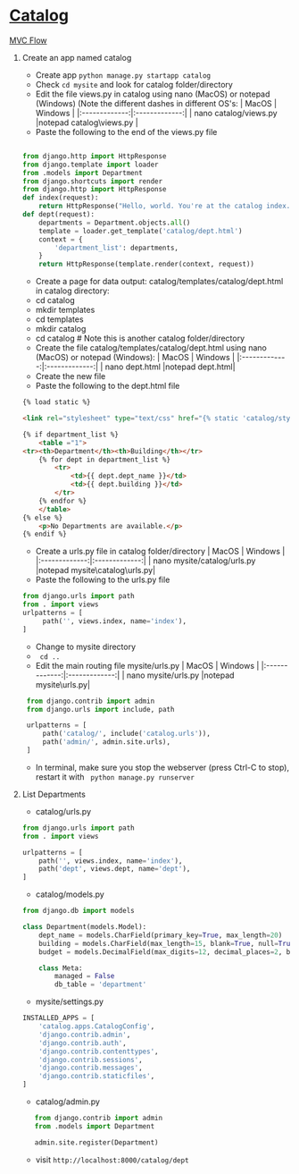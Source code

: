 # [Catalog](https://developer.mozilla.org/en-US/docs/Learn/Server-side/Django)
[MVC]: https://mdn.mozillademos.org/files/13931/basic-django.png "MVC"
[MVC Flow](https://mdn.mozillademos.org/files/13931/basic-django.png)
1. Create an app named catalog
    * Create app ``` python manage.py startapp catalog ```
    * Check ```cd mysite``` and look for catalog folder/directory
    * Edit the file views.py in catalog using nano (MacOS) or notepad (Windows) (Note the different dashes in different OS's:
      | MacOS         | Windows   | 
      |:-------------:|:-------------:| 
      | nano catalog/views.py       |notepad catalog\views.py |
    * Paste the following to the end of the views.py file  
    ```python
    
   from django.http import HttpResponse
   from django.template import loader
   from .models import Department
   from django.shortcuts import render
    from django.http import HttpResponse
    def index(request):
        return HttpResponse("Hello, world. You're at the catalog index.")
    def dept(request):
        departments = Department.objects.all()
        template = loader.get_template('catalog/dept.html')
        context = {
            'department_list': departments,
        }
        return HttpResponse(template.render(context, request))   
    ```
    * Create a page for data output: catalog/templates/catalog/dept.html
    in catalog directory:
    - cd catalog
    - mkdir templates
    - cd templates
    - mkdir catalog
    - cd catalog # Note this is another catalog folder/directory
    - Create the file catalog/templates/catalog/dept.html using nano (MacOS) or notepad (Windows):
| MacOS         | Windows   | 
      |:-------------:|:-------------:| 
      | nano dept.html      |notepad dept.html|
    * Create the new file  
    * Paste the following to the dept.html file 
       
    ```html
    {% load static %}
    
    <link rel="stylesheet" type="text/css" href="{% static 'catalog/style.css' %}">
    
    {% if department_list %}
        <table ="1">
    <tr><th>Department</th><th>Building</th></tr>
        {% for dept in department_list %}
            <tr>
                <td>{{ dept.dept_name }}</td>
                <td>{{ dept.building }}</td>
            </tr>
        {% endfor %}
        </table>
    {% else %}
        <p>No Departments are available.</p>
    {% endif %}
   
    ```
   * Create a urls.py file in catalog folder/directory
   | MacOS         | Windows   | 
      |:-------------:|:-------------:| 
      | nano mysite/catalog/urls.py      |notepad mysite\catalog\urls.py|
   * Paste the following to the urls.py file 
       

   ```python
   from django.urls import path
   from . import views
   urlpatterns = [
        path('', views.index, name='index'),
   ]
    ```
   
   * Change to mysite directory
   * ``` cd ..```
   * Edit the main routing file mysite/urls.py
   | MacOS         | Windows   | 
      |:-------------:|:-------------:| 
      | nano mysite/urls.py      |notepad mysite\urls.py|
  
   ```python
    from django.contrib import admin
    from django.urls import include, path

    urlpatterns = [
        path('catalog/', include('catalog.urls')),
        path('admin/', admin.site.urls),
    ]
    ```
   * In terminal, make sure you stop the webserver (press Ctrl-C to stop), restart it with ``` python manage.py runserver```
2. List Departments
    * catalog/urls.py
    ```python
    from django.urls import path
    from . import views

    urlpatterns = [
        path('', views.index, name='index'),
        path('dept', views.dept, name='dept'),
    ]
    ```
    * catalog/models.py
    ```python
    from django.db import models

    class Department(models.Model):
        dept_name = models.CharField(primary_key=True, max_length=20)
        building = models.CharField(max_length=15, blank=True, null=True)
        budget = models.DecimalField(max_digits=12, decimal_places=2, blank=True, null=True)

        class Meta:
            managed = False
            db_table = 'department'
    ```
    * mysite/settings.py
    ```python
    INSTALLED_APPS = [
        'catalog.apps.CatalogConfig',
        'django.contrib.admin',
        'django.contrib.auth',
        'django.contrib.contenttypes',
        'django.contrib.sessions',
        'django.contrib.messages',
        'django.contrib.staticfiles',
    ]
   ```
    * catalog/admin.py
    ```python
       from django.contrib import admin
       from .models import Department

       admin.site.register(Department)
   ```
    * visit ```http://localhost:8000/catalog/dept```



